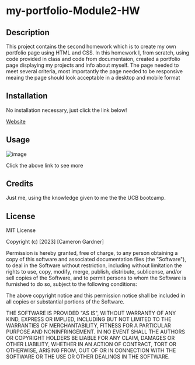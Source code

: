 # my-portfolio-Module2-HW

## Description
This project contains the second homework which is to create my own portfolio page using HTML and CSS. In this homework I, from scratch, using code provided in class and 
code from documentaion, created a portfolio page displaying my projects and info about myself. The page needed to meet several criteria, most importantly the page needed to be responsive 
meaing the page should look acceptable in a desktop and mobile format

## Installation

No installation necessary, just click the link below!

[Website](https://camerong7.github.io/my-portfolio-Module2-HW/)

## Usage

![image](https://user-images.githubusercontent.com/122698132/219907108-adda24bd-69e9-41c8-9755-6ee72783e029.png)

Click the above link to see more

## Credits

Just me, using the knowledge given to me the the UCB bootcamp.

## License

MIT License

Copyright (c) [2023] [Cameron Gardner]

Permission is hereby granted, free of charge, to any person obtaining a copy
of this software and associated documentation files (the "Software"), to deal
in the Software without restriction, including without limitation the rights
to use, copy, modify, merge, publish, distribute, sublicense, and/or sell
copies of the Software, and to permit persons to whom the Software is
furnished to do so, subject to the following conditions:

The above copyright notice and this permission notice shall be included in all
copies or substantial portions of the Software.

THE SOFTWARE IS PROVIDED "AS IS", WITHOUT WARRANTY OF ANY KIND, EXPRESS OR
IMPLIED, INCLUDING BUT NOT LIMITED TO THE WARRANTIES OF MERCHANTABILITY,
FITNESS FOR A PARTICULAR PURPOSE AND NONINFRINGEMENT. IN NO EVENT SHALL THE
AUTHORS OR COPYRIGHT HOLDERS BE LIABLE FOR ANY CLAIM, DAMAGES OR OTHER
LIABILITY, WHETHER IN AN ACTION OF CONTRACT, TORT OR OTHERWISE, ARISING FROM,
OUT OF OR IN CONNECTION WITH THE SOFTWARE OR THE USE OR OTHER DEALINGS IN THE
SOFTWARE.
